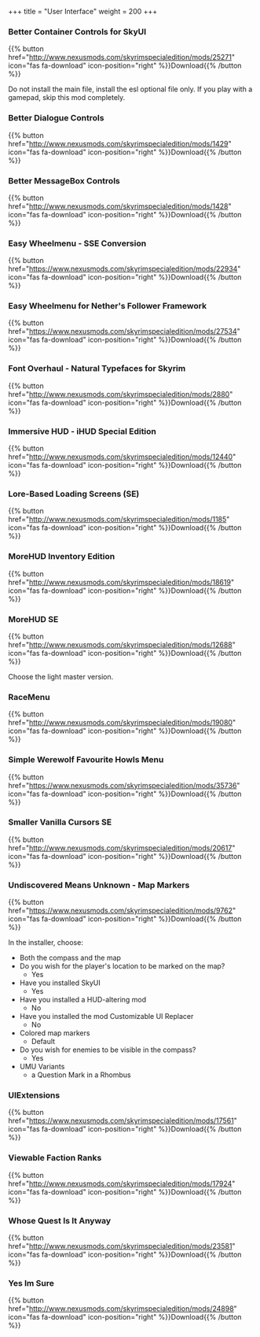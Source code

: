 +++
title = "User Interface"
weight = 200
+++

### Better Container Controls for SkyUI
{{% button href="http://www.nexusmods.com/skyrimspecialedition/mods/25271" icon="fas fa-download" icon-position="right" %}}Download{{% /button %}}

Do not install the main file, install the esl optional file only. If you play with a gamepad, skip this mod completely.

### Better Dialogue Controls
{{% button href="http://www.nexusmods.com/skyrimspecialedition/mods/1429" icon="fas fa-download" icon-position="right" %}}Download{{% /button %}}

### Better MessageBox Controls
{{% button href="http://www.nexusmods.com/skyrimspecialedition/mods/1428" icon="fas fa-download" icon-position="right" %}}Download{{% /button %}}

### Easy Wheelmenu - SSE Conversion
{{% button href="https://www.nexusmods.com/skyrimspecialedition/mods/22934" icon="fas fa-download" icon-position="right" %}}Download{{% /button %}}

### Easy Wheelmenu for Nether's Follower Framework
{{% button href="https://www.nexusmods.com/skyrimspecialedition/mods/27534" icon="fas fa-download" icon-position="right" %}}Download{{% /button %}}

### Font Overhaul - Natural Typefaces for Skyrim
{{% button href="http://www.nexusmods.com/skyrimspecialedition/mods/2880" icon="fas fa-download" icon-position="right" %}}Download{{% /button %}}

### Immersive HUD - iHUD Special Edition
{{% button href="http://www.nexusmods.com/skyrimspecialedition/mods/12440" icon="fas fa-download" icon-position="right" %}}Download{{% /button %}}

### Lore-Based Loading Screens (SE)
{{% button href="http://www.nexusmods.com/skyrimspecialedition/mods/1185" icon="fas fa-download" icon-position="right" %}}Download{{% /button %}}

### MoreHUD Inventory Edition
{{% button href="http://www.nexusmods.com/skyrimspecialedition/mods/18619" icon="fas fa-download" icon-position="right" %}}Download{{% /button %}}

### MoreHUD SE
{{% button href="http://www.nexusmods.com/skyrimspecialedition/mods/12688" icon="fas fa-download" icon-position="right" %}}Download{{% /button %}}

Choose the light master version.

### RaceMenu
{{% button href="http://www.nexusmods.com/skyrimspecialedition/mods/19080" icon="fas fa-download" icon-position="right" %}}Download{{% /button %}}

### Simple Werewolf Favourite Howls Menu
{{% button href="https://www.nexusmods.com/skyrimspecialedition/mods/35736" icon="fas fa-download" icon-position="right" %}}Download{{% /button %}}

### Smaller Vanilla Cursors SE
{{% button href="http://www.nexusmods.com/skyrimspecialedition/mods/20617" icon="fas fa-download" icon-position="right" %}}Download{{% /button %}}

### Undiscovered Means Unknown - Map Markers
{{% button href="https://www.nexusmods.com/skyrimspecialedition/mods/9762" icon="fas fa-download" icon-position="right" %}}Download{{% /button %}}

In the installer, choose:

* Both the compass and the map
* Do you wish for the player's location to be marked on the map?
    * Yes
* Have you installed SkyUI
    * Yes
* Have you installed a HUD-altering mod
    * No
* Have you installed the mod Customizable UI Replacer
    * No
* Colored map markers
    * Default
* Do you wish for enemies to be visible in the compass?
    * Yes
* UMU Variants
    * a Question Mark in a Rhombus

### UIExtensions
{{% button href="https://www.nexusmods.com/skyrimspecialedition/mods/17561" icon="fas fa-download" icon-position="right" %}}Download{{% /button %}}

### Viewable Faction Ranks
{{% button href="http://www.nexusmods.com/skyrimspecialedition/mods/17924" icon="fas fa-download" icon-position="right" %}}Download{{% /button %}}

### Whose Quest Is It Anyway
{{% button href="http://www.nexusmods.com/skyrimspecialedition/mods/23581" icon="fas fa-download" icon-position="right" %}}Download{{% /button %}}

### Yes Im Sure
{{% button href="http://www.nexusmods.com/skyrimspecialedition/mods/24898" icon="fas fa-download" icon-position="right" %}}Download{{% /button %}}

